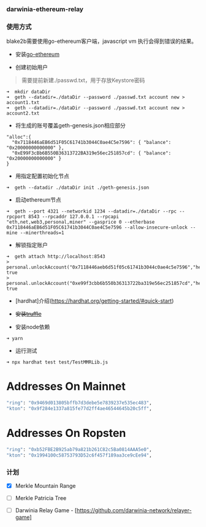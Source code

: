 ### darwinia-ethereum-relay

### 使用方式
blake2b需要使用go-ethereum客户端，javascript vm 执行会得到错误的结果。

* 安装[go-ethereum](https://geth.ethereum.org/docs/install-and-build/installing-geth)

* 创建初始用户
>  需要提前新建./passwd.txt，用于存放Keystore密码
```
➜  mkdir dataDir
➜  geth --datadir=./dataDir --password ./passwd.txt account new > account1.txt
➜  geth --datadir=./dataDir --password ./passwd.txt account new > account2.txt
```

* 将生成的账号覆盖geth-genesis.json相应部分
```
"alloc":{
  "0x7118446aEB6d51F05C61741b3044C0ae4C5e7596": { "balance": "0x20000000000000" },
  "0xE99F3cBb6B550B36313722BA319e56ec251857cd": { "balance": "0x20000000000000" }
}
```

* 用指定配置初始化节点
```
➜  geth --datadir ./dataDir init ./geth-genesis.json
```

* 启动ethereum节点
```
➜  geth --port 4321 --networkid 1234 --datadir=./dataDir --rpc --rpcport 8543 --rpcaddr 127.0.0.1 --rpcapi "eth,net,web3,personal,miner" --gasprice 0 --etherbase 0x7118446aEB6d51F05C61741b3044C0ae4C5e7596 --allow-insecure-unlock --mine --minerthreads=1
```
* 解锁指定账户
```
➜  geth attach http://localhost:8543
> personal.unlockAccount("0x7118446aeb6d51f05c61741b3044c0ae4c5e7596","hello")
true
> personal.unlockAccount("0xe99f3cbb6b550b36313722ba319e56ec251857cd","hello")
true
```
* [hardhat]介绍(https://hardhat.org/getting-started/#quick-start)
* ~~安装[truffle](https://www.trufflesuite.com/docs/truffle/getting-started/installation)~~

* 安装node依赖
```
➜ yarn
```

* 运行测试 
```
➜ npx hardhat test test/TestMMRLib.js
```

# Addresses On Mainnet

```bash
"ring": "0x9469d013805bffb7d3debe5e7839237e535ec483", 
"kton": "0x9f284e1337a815fe77d2ff4ae46544645b20c5ff",
```

# Addresses On Ropsten

```bash
"ring": "0xb52FBE2B925ab79a821b261C82c5Ba0814AAA5e0", 
"kton": "0x1994100c58753793D52c6f457f189aa3ce9cEe94",
```

### 计划
- [x] Merkle Mountain Range
- [ ] Merkle Patricia Tree
- [ ] Darwinia Relay Game - [https://github.com/darwinia-network/relayer-game]


